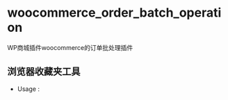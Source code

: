 woocommerce_order_batch_operation
=================================

WP商城插件woocommerce的订单批处理插件


浏览器收藏夹工具
-------
* Usage : 

